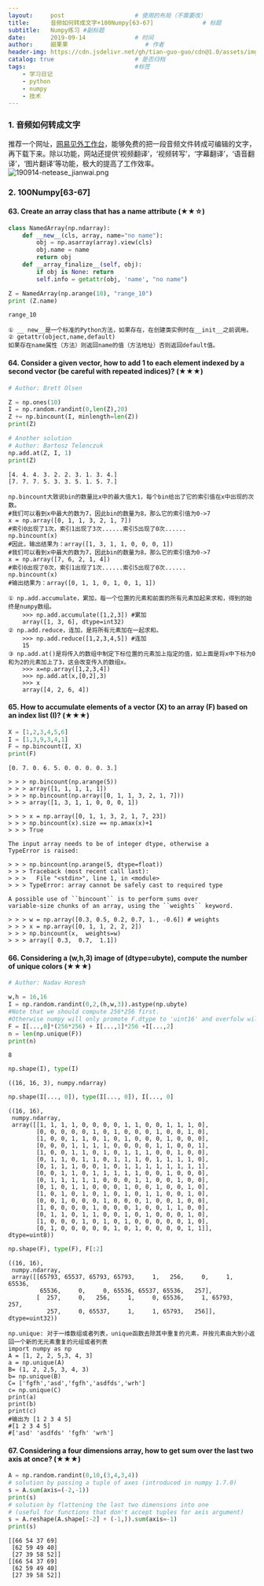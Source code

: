 ```yaml
---
layout:     post                    # 使用的布局（不需要改）
title:      音频如何转成文字+100Numpy[63-67]              # 标题 
subtitle:   Numpy练习 #副标题
date:       2019-09-14              # 时间
author:     甜果果                      # 作者
header-img: https://cdn.jsdelivr.net/gh/tian-guo-guo/cdn@1.0/assets/img/post-bg-2015.jpg    #这篇文章标题背景图片
catalog: true                       # 是否归档
tags:                               #标签
    - 学习日记
    - python
    - numpy
    - 技术
---
```


### 1. 音频如何转成文字
推荐一个网址，[网易见外工作台](https://jianwai.netease.com/index/0)，能够免费的把一段音频文件转成可编辑的文字，再下载下来。除以功能，网站还提供‘视频翻译’，‘视频转写’，‘字幕翻译’，‘语音翻译’，‘图片翻译’等功能，极大的提高了工作效率。
![190914-netease_jianwai.png](https://cdn.jsdelivr.net/gh/tian-guo-guo/cdn@1.0/assets/img/blog/190914-netease_jianwai.png)

### 2. 100Numpy[63-67]
#### 63. Create an array class that has a name attribute (★★☆)

```python
class NamedArray(np.ndarray):
    def __new__(cls, array, name="no name"):
        obj = np.asarray(array).view(cls)
        obj.name = name
        return obj
    def __array_finalize__(self, obj):
        if obj is None: return
        self.info = getattr(obj, 'name', "no name")

Z = NamedArray(np.arange(10), "range_10")
print (Z.name)
```

```
range_10
```

```
① __ new__是一个标准的Python方法，如果存在，在创建类实例时在__init__之前调用。
② getattr(object,name,default)
如果存在name属性（方法）则返回name的值（方法地址）否则返回default值。
```

#### 64. Consider a given vector, how to add 1 to each element indexed by a second vector (be careful with repeated indices)? (★★★)

```python
# Author: Brett Olsen

Z = np.ones(10)
I = np.random.randint(0,len(Z),20)
Z += np.bincount(I, minlength=len(Z))
print(Z)

# Another solution
# Author: Bartosz Telenczuk
np.add.at(Z, I, 1)
print(Z)
```

```
[4. 4. 4. 3. 2. 2. 3. 1. 3. 4.]
[7. 7. 7. 5. 3. 3. 5. 1. 5. 7.]
```
```
np.bincount大致说bin的数量比x中的最大值大1，每个bin给出了它的索引值在x中出现的次数。
#我们可以看到x中最大的数为7，因此bin的数量为8，那么它的索引值为0->7
x = np.array([0, 1, 1, 3, 2, 1, 7])
#索引0出现了1次，索引1出现了3次......索引5出现了0次......
np.bincount(x)
#因此，输出结果为：array([1, 3, 1, 1, 0, 0, 0, 1])
#我们可以看到x中最大的数为7，因此bin的数量为8，那么它的索引值为0->7
x = np.array([7, 6, 2, 1, 4])
#索引0出现了0次，索引1出现了1次......索引5出现了0次......
np.bincount(x)
#输出结果为：array([0, 1, 1, 0, 1, 0, 1, 1])
```

```
① np.add.accumulate，累加，每一个位置的元素和前面的所有元素加起来求和，得到的始终是numpy数组。
    >>> np.add.accumulate([1,2,3]) #累加
    array([1, 3, 6], dtype=int32)
② np.add.reduce，连加，是将所有元素加在一起求和。
    >>> np.add.reduce([1,2,3,4,5]) #连加
    15
③ np.add.at()是将传入的数组中制定下标位置的元素加上指定的值，如上面是将x中下标为0和为2的元素加上了3，这会改变传入的数组x。
    >>> x=np.array([1,2,3,4])
    >>> np.add.at(x,[0,2],3)
    >>> x
    array([4, 2, 6, 4])
```

#### 65. How to accumulate elements of a vector (X) to an array (F) based on an index list (I)? (★★★)
```python
X = [1,2,3,4,5,6]
I = [1,3,9,3,4,1]
F = np.bincount(I, X)
print(F) 
```

```
[0. 7. 0. 6. 5. 0. 0. 0. 0. 3.]
```

```
> > > np.bincount(np.arange(5))
> > > array([1, 1, 1, 1, 1])
> > > np.bincount(np.array([0, 1, 1, 3, 2, 1, 7]))
> > > array([1, 3, 1, 1, 0, 0, 0, 1])

> > > x = np.array([0, 1, 1, 3, 2, 1, 7, 23])
> > > np.bincount(x).size == np.amax(x)+1
> > > True

The input array needs to be of integer dtype, otherwise a
TypeError is raised:

> > > np.bincount(np.arange(5, dtype=float))
> > > Traceback (most recent call last):
> > >   File "<stdin>", line 1, in <module>
> > > TypeError: array cannot be safely cast to required type

A possible use of ``bincount`` is to perform sums over
variable-size chunks of an array, using the ``weights`` keyword.

> > > w = np.array([0.3, 0.5, 0.2, 0.7, 1., -0.6]) # weights
> > > x = np.array([0, 1, 1, 2, 2, 2])
> > > np.bincount(x,  weights=w)
> > > array([ 0.3,  0.7,  1.1])
```

#### 66. Considering a (w,h,3) image of (dtype=ubyte), compute the number of unique colors (★★★)

```python
# Author: Nadav Horesh

w,h = 16,16
I = np.random.randint(0,2,(h,w,3)).astype(np.ubyte)
#Note that we should compute 256*256 first. 
#Otherwise numpy will only promote F.dtype to 'uint16' and overfolw will occur
F = I[...,0]*(256*256) + I[...,1]*256 +I[...,2]
n = len(np.unique(F))
print(n)
```

```
8
```

```python
np.shape(I), type(I)
```

```
((16, 16, 3), numpy.ndarray)
```

```python
np.shape(I[..., 0]), type(I[..., 0]), I[..., 0]
```

```
((16, 16),
 numpy.ndarray,
 array([[1, 1, 1, 1, 0, 0, 0, 0, 1, 1, 0, 0, 1, 1, 1, 0],
        [0, 0, 0, 0, 0, 1, 0, 1, 0, 0, 0, 1, 0, 0, 1, 0],
        [1, 0, 0, 1, 1, 0, 1, 0, 1, 0, 0, 0, 1, 0, 0, 0],
        [0, 0, 0, 1, 1, 1, 1, 0, 0, 0, 0, 1, 1, 0, 0, 1],
        [1, 0, 0, 1, 1, 0, 1, 0, 1, 1, 1, 0, 0, 1, 0, 0],
        [0, 1, 1, 0, 1, 1, 0, 1, 1, 1, 0, 1, 1, 1, 1, 0],
        [0, 1, 1, 1, 0, 0, 1, 0, 1, 1, 1, 1, 1, 1, 1, 1],
        [0, 0, 1, 1, 0, 1, 1, 1, 1, 1, 0, 0, 1, 0, 0, 0],
        [0, 1, 1, 1, 1, 1, 0, 0, 0, 1, 1, 0, 0, 1, 0, 0],
        [0, 1, 0, 1, 1, 0, 0, 0, 1, 0, 0, 1, 0, 0, 1, 0],
        [1, 0, 1, 0, 1, 0, 1, 0, 1, 0, 1, 1, 0, 0, 1, 0],
        [0, 0, 1, 0, 0, 0, 1, 0, 0, 0, 1, 0, 0, 1, 0, 0],
        [1, 0, 0, 0, 0, 1, 0, 0, 0, 1, 0, 0, 1, 1, 0, 0],
        [0, 1, 1, 0, 1, 1, 0, 0, 1, 0, 1, 0, 0, 0, 1, 0],
        [1, 0, 0, 0, 1, 0, 1, 0, 1, 0, 0, 0, 0, 0, 1, 0],
        [0, 1, 0, 0, 0, 0, 0, 1, 0, 1, 0, 0, 0, 0, 1, 1]], dtype=uint8))
```

```python
np.shape(F), type(F), F[:2]
```

```
((16, 16),
 numpy.ndarray,
 array([[65793, 65537, 65793, 65793,     1,   256,     0,     1, 65536,
         65536,     0,     0, 65536, 65537, 65536,   257],
        [  257,     0,   256,     1,     0, 65536,     1, 65793,   257,
           257,     0, 65537,     1,     1, 65793,   256]], dtype=uint32))
```

```
np.unique: 对于一维数组或者列表，unique函数去除其中重复的元素，并按元素由大到小返回一个新的无元素重复的元组或者列表
import numpy as np
A = [1, 2, 2, 5,3, 4, 3]
a = np.unique(A)
B= (1, 2, 2,5, 3, 4, 3)
b= np.unique(B)
C= ['fgfh','asd','fgfh','asdfds','wrh']
c= np.unique(C)
print(a)
print(b)
print(c)
#输出为 [1 2 3 4 5]
#[1 2 3 4 5]
#['asd' 'asdfds' 'fgfh' 'wrh']
```

#### 67. Considering a four dimensions array, how to get sum over the last two axis at once? (★★★)

```python
A = np.random.randint(0,10,(3,4,3,4))
# solution by passing a tuple of axes (introduced in numpy 1.7.0)
s = A.sum(axis=(-2,-1))
print(s)
# solution by flattening the last two dimensions into one
# (useful for functions that don't accept tuples for axis argument)
s = A.reshape(A.shape[:-2] + (-1,)).sum(axis=-1)
print(s)
```

```
[[66 54 37 69]
 [62 59 49 40]
 [27 39 58 52]]
[[66 54 37 69]
 [62 59 49 40]
 [27 39 58 52]]
```